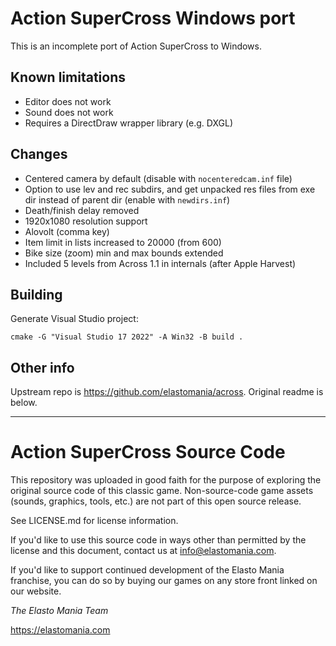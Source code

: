 # Action SuperCross Windows port

This is an incomplete port of Action SuperCross to Windows.

## Known limitations

* Editor does not work
* Sound does not work
* Requires a DirectDraw wrapper library (e.g. DXGL)

## Changes

* Centered camera by default (disable with `nocenteredcam.inf` file)
* Option to use lev and rec subdirs, and get unpacked res files from exe dir instead of parent dir (enable with `newdirs.inf`)
* Death/finish delay removed
* 1920x1080 resolution support
* Alovolt (comma key)
* Item limit in lists increased to 20000 (from 600)
* Bike size (zoom) min and max bounds extended
* Included 5 levels from Across 1.1 in internals (after Apple Harvest)

## Building

Generate Visual Studio project:

```
cmake -G "Visual Studio 17 2022" -A Win32 -B build .
```

## Other info

Upstream repo is https://github.com/elastomania/across. Original readme is below.

---

# Action SuperCross Source Code
This repository was uploaded in good faith for the purpose of exploring the original source code of this classic game. Non-source-code game assets (sounds, graphics, tools, etc.) are not part of this open source release.

See LICENSE.md for license information. 

If you'd like to use this source code in ways other than permitted by the license and this document, contact us at info@elastomania.com.

If you'd like to support continued development of the Elasto Mania franchise, you can do so by buying our games on any store front linked on our website.

*The Elasto Mania Team*

https://elastomania.com